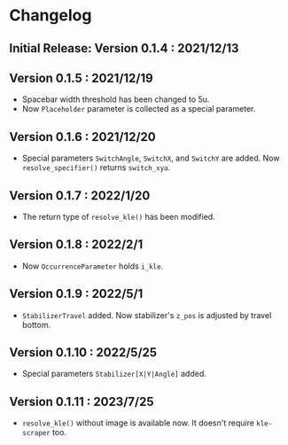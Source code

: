 # Changelog

## Initial Release: Version 0.1.4 : 2021/12/13

## Version 0.1.5 : 2021/12/19

- Spacebar width threshold has been changed to 5u.
- Now `Placeholder` parameter is collected as a special parameter.

## Version 0.1.6 : 2021/12/20

- Special parameters `SwitchAngle`, `SwitchX`, and `SwitchY` are added. Now `resolve_specifier()` returns
`switch_xya`.

## Version 0.1.7 : 2022/1/20

- The return type of `resolve_kle()` has been modified.

## Version 0.1.8 : 2022/2/1

- Now `OccurrenceParameter` holds `i_kle`.

## Version 0.1.9 : 2022/5/1

- `StabilizerTravel` added. Now stabilizer's `z_pos` is adjusted by travel bottom.

## Version 0.1.10 : 2022/5/25

- Special parameters `Stabilizer[X|Y|Angle]` added.

## Version 0.1.11 : 2023/7/25

- `resolve_kle()` without image is available now. It doesn't require `kle-scraper` too.
